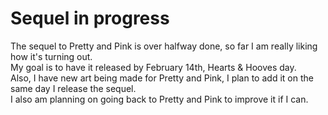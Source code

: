 # Sequel in progress

The sequel to Pretty and Pink is over halfway done, so far I am really liking how it's turning out.  
My goal is to have it released by February 14th, Hearts & Hooves day.  
Also, I have new art being made for Pretty and Pink, I plan to add it on the same day I release the sequel.  
I also am planning on going back to Pretty and Pink to improve it if I can.

